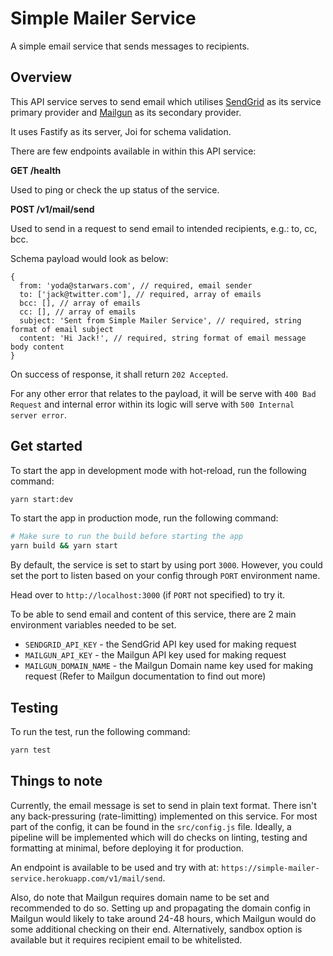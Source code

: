 # Simple Mailer Service

A simple email service that sends messages to recipients.

## Overview

This API service serves to send email which utilises [SendGrid](https://sendgrid.com/) as its service primary provider and [Mailgun](https://www.mailgun.com/) as its secondary provider.

It uses Fastify as its server, Joi for schema validation.

There are few endpoints available in within this API service:

**GET /health**

Used to ping or check the up status of the service.

**POST /v1/mail/send**

Used to send in a request to send email to intended recipients, e.g.: to, cc, bcc.

Schema payload would look as below:

```
{
  from: 'yoda@starwars.com', // required, email sender
  to: ['jack@twitter.com'], // required, array of emails
  bcc: [], // array of emails
  cc: [], // array of emails
  subject: 'Sent from Simple Mailer Service', // required, string format of email subject
  content: 'Hi Jack!', // required, string format of email message body content
}
```

On success of response, it shall return `202 Accepted`.

For any other error that relates to the payload, it will be serve with `400 Bad Request` and internal error within its logic will serve with `500 Internal server error`.

## Get started

To start the app in development mode with hot-reload, run the following command:

```sh
yarn start:dev
```

To start the app in production mode, run the following command:

```sh
# Make sure to run the build before starting the app
yarn build && yarn start
```

By default, the service is set to start by using port `3000`. However, you could set the port to listen based on your config through `PORT` environment name.

Head over to `http://localhost:3000` (if `PORT` not specified) to try it.

To be able to send email and content of this service, there are 2 main environment variables needed to be set.

- `SENDGRID_API_KEY` - the SendGrid API key used for making request
- `MAILGUN_API_KEY` - the Mailgun API key used for making request
- `MAILGUN_DOMAIN_NAME` - the Mailgun Domain name key used for making request (Refer to Mailgun documentation to find out more)

## Testing

To run the test, run the following command:

```sh
yarn test
```

## Things to note

Currently, the email message is set to send in plain text format. There isn't any back-pressuring (rate-limitting) implemented on this service. For most part of the config, it can be found in the `src/config.js` file. Ideally, a pipeline will be implemented which will do checks on linting, testing and formatting at minimal, before deploying it for production.

An endpoint is available to be used and try with at: `https://simple-mailer-service.herokuapp.com/v1/mail/send`.

Also, do note that Mailgun requires domain name to be set and recommended to do so. Setting up and propagating the domain config in Mailgun would likely to take around 24-48 hours, which Mailgun would do some additional checking on their end. Alternatively, sandbox option is available but it requires recipient email to be whitelisted.
